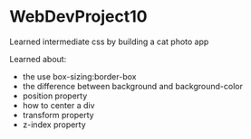 # WebDevProject10
Learned intermediate css by building a cat photo app

Learned about:
- the use box-sizing:border-box
- the difference between background and background-color
- position property
- how to center a div
- transform property
- z-index property
